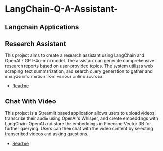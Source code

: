 # LangChain-Q-A-Assistant-
## Langchain Applications

## Research Assistant

This project aims to create a research assistant using LangChain and OpenAI's GPT-4o-mini model. The assistant can generate comprehensive research reports based on user-provided topics. The system utilizes web scraping, text summarization, and search query generation to gather and analyze information from various online sources.

- [Readme](./research-assistant/Readme.md)

## Chat With Video

This project is a Streamlit based application allows users to upload videos, transcribe their audio using OpenAI's Whisper, and create embeddings with LangChain-OpenAI and store the embeddings in Pinecone Vector DB for further querying. Users can then chat with the video content by selecting transcribed videos and asking questions.

- [Readme](./Chat-with-video/Readme.md)
